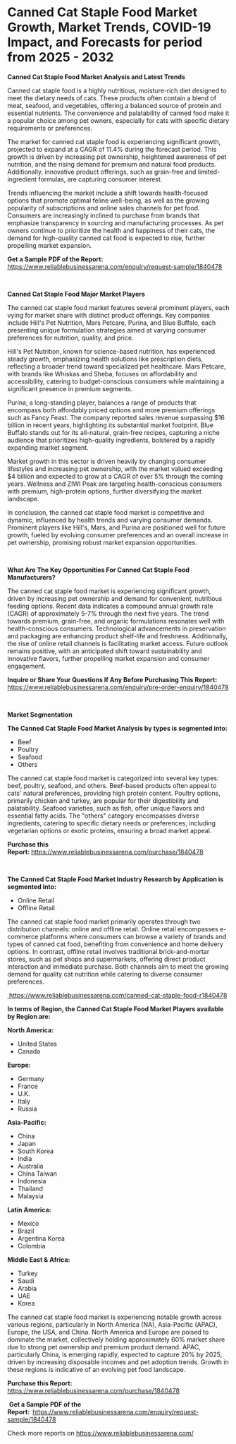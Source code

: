 <p><h1>Canned Cat Staple Food Market Growth, Market Trends, COVID-19 Impact, and Forecasts for period from 2025 - 2032</h1></p><p><strong>Canned Cat Staple Food Market Analysis and Latest Trends</strong></p>
<p><p>Canned cat staple food is a highly nutritious, moisture-rich diet designed to meet the dietary needs of cats. These products often contain a blend of meat, seafood, and vegetables, offering a balanced source of protein and essential nutrients. The convenience and palatability of canned food make it a popular choice among pet owners, especially for cats with specific dietary requirements or preferences.</p><p>The market for canned cat staple food is experiencing significant growth, projected to expand at a CAGR of 11.4% during the forecast period. This growth is driven by increasing pet ownership, heightened awareness of pet nutrition, and the rising demand for premium and natural food products. Additionally, innovative product offerings, such as grain-free and limited-ingredient formulas, are capturing consumer interest.</p><p>Trends influencing the market include a shift towards health-focused options that promote optimal feline well-being, as well as the growing popularity of subscriptions and online sales channels for pet food. Consumers are increasingly inclined to purchase from brands that emphasize transparency in sourcing and manufacturing processes. As pet owners continue to prioritize the health and happiness of their cats, the demand for high-quality canned cat food is expected to rise, further propelling market expansion.</p></p>
<p><strong>Get a Sample PDF of the Report:&nbsp;</strong> <a href="https://www.reliablebusinessarena.com/enquiry/request-sample/1840478?utm_campaign=2137&utm_medium=2&utm_source=Github&utm_content=ia&utm_term=05042025&utm_id=canned-cat-staple-food">https://www.reliablebusinessarena.com/enquiry/request-sample/1840478</a></p>
<p>&nbsp;</p>
<p><strong>Canned Cat Staple Food Major Market Players</strong></p>
<p><p>The canned cat staple food market features several prominent players, each vying for market share with distinct product offerings. Key companies include Hill's Pet Nutrition, Mars Petcare, Purina, and Blue Buffalo, each presenting unique formulation strategies aimed at varying consumer preferences for nutrition, quality, and price.</p><p>Hill's Pet Nutrition, known for science-based nutrition, has experienced steady growth, emphasizing health solutions like prescription diets, reflecting a broader trend toward specialized pet healthcare. Mars Petcare, with brands like Whiskas and Sheba, focuses on affordability and accessibility, catering to budget-conscious consumers while maintaining a significant presence in premium segments.</p><p>Purina, a long-standing player, balances a range of products that encompass both affordably priced options and more premium offerings such as Fancy Feast. The company reported sales revenue surpassing $16 billion in recent years, highlighting its substantial market footprint. Blue Buffalo stands out for its all-natural, grain-free recipes, capturing a niche audience that prioritizes high-quality ingredients, bolstered by a rapidly expanding market segment.</p><p>Market growth in this sector is driven heavily by changing consumer lifestyles and increasing pet ownership, with the market valued exceeding $4 billion and expected to grow at a CAGR of over 5% through the coming years. Wellness and ZIWI Peak are targeting health-conscious consumers with premium, high-protein options, further diversifying the market landscape.</p><p>In conclusion, the canned cat staple food market is competitive and dynamic, influenced by health trends and varying consumer demands. Prominent players like Hill's, Mars, and Purina are positioned well for future growth, fueled by evolving consumer preferences and an overall increase in pet ownership, promising robust market expansion opportunities.</p></p>
<p>&nbsp;</p>
<p><strong>What Are The Key Opportunities For Canned Cat Staple Food Manufacturers?</strong></p>
<p><p>The canned cat staple food market is experiencing significant growth, driven by increasing pet ownership and demand for convenient, nutritious feeding options. Recent data indicates a compound annual growth rate (CAGR) of approximately 5-7% through the next five years. The trend towards premium, grain-free, and organic formulations resonates well with health-conscious consumers. Technological advancements in preservation and packaging are enhancing product shelf-life and freshness. Additionally, the rise of online retail channels is facilitating market access. Future outlook remains positive, with an anticipated shift toward sustainability and innovative flavors, further propelling market expansion and consumer engagement.</p></p>
<p><strong>Inquire or Share Your Questions If Any Before Purchasing This Report:</strong> <a href="https://www.reliablebusinessarena.com/enquiry/pre-order-enquiry/1840478?utm_campaign=2137&utm_medium=2&utm_source=Github&utm_content=ia&utm_term=05042025&utm_id=canned-cat-staple-food">https://www.reliablebusinessarena.com/enquiry/pre-order-enquiry/1840478</a></p>
<p>&nbsp;</p>
<p><strong>Market Segmentation</strong></p>
<p><strong>The Canned Cat Staple Food Market Analysis by types is segmented into:</strong></p>
<p><ul><li>Beef</li><li>Poultry</li><li>Seafood</li><li>Others</li></ul></p>
<p><p>The canned cat staple food market is categorized into several key types: beef, poultry, seafood, and others. Beef-based products often appeal to cats' natural preferences, providing high protein content. Poultry options, primarily chicken and turkey, are popular for their digestibility and palatability. Seafood varieties, such as fish, offer unique flavors and essential fatty acids. The "others" category encompasses diverse ingredients, catering to specific dietary needs or preferences, including vegetarian options or exotic proteins, ensuring a broad market appeal.</p></p>
<p><strong>Purchase this Report:&nbsp;</strong><a href="https://www.reliablebusinessarena.com/purchase/1840478?utm_campaign=2137&utm_medium=2&utm_source=Github&utm_content=ia&utm_term=05042025&utm_id=canned-cat-staple-food">https://www.reliablebusinessarena.com/purchase/1840478</a></p>
<p>&nbsp;</p>
<p><strong>The Canned Cat Staple Food Market Industry Research by Application is segmented into:</strong></p>
<p><ul><li>Online Retail</li><li>Offline Retail</li></ul></p>
<p><p>The canned cat staple food market primarily operates through two distribution channels: online and offline retail. Online retail encompasses e-commerce platforms where consumers can browse a variety of brands and types of canned cat food, benefiting from convenience and home delivery options. In contrast, offline retail involves traditional brick-and-mortar stores, such as pet shops and supermarkets, offering direct product interaction and immediate purchase. Both channels aim to meet the growing demand for quality cat nutrition while catering to diverse consumer preferences.</p></p>
<p><a href="https://www.reliablebusinessarena.com/canned-cat-staple-food-r1840478?utm_campaign=2137&utm_medium=2&utm_source=Github&utm_content=ia&utm_term=05042025&utm_id=canned-cat-staple-food">&nbsp;https://www.reliablebusinessarena.com/canned-cat-staple-food-r1840478</a></p>
<p><strong>In terms of Region, the Canned Cat Staple Food Market Players available by Region are:</strong></p>
<p>
    <p> <strong> North America: </strong>
        <ul>
            <li>United States</li>
            <li>Canada</li>
        </ul>
        </p> 
    <p> <strong> Europe: </strong>
        <ul>
            <li>Germany</li>
            <li>France</li>
            <li>U.K.</li>
            <li>Italy</li>
            <li>Russia</li>
        </ul>
        </p> 
    <p> <strong> Asia-Pacific: </strong>
        <ul>
            <li>China</li>
            <li>Japan</li>
            <li>South Korea</li>
            <li>India</li>
            <li>Australia</li>
            <li>China Taiwan</li>
            <li>Indonesia</li>
            <li>Thailand</li>
            <li>Malaysia</li>
        </ul>
        </p> 
    <p> <strong> Latin America: </strong>
        <ul>
            <li>Mexico</li>
            <li>Brazil</li>
            <li>Argentina Korea</li>
            <li>Colombia</li>
        </ul>
        </p> 
    <p> <strong> Middle East & Africa: </strong>
        <ul>
            <li>Turkey</li>
            <li>Saudi</li>
            <li>Arabia</li>
            <li>UAE</li>
            <li>Korea</li>
        </ul>
    </p>
    </p>
<p><p>The canned cat staple food market is experiencing notable growth across various regions, particularly in North America (NA), Asia-Pacific (APAC), Europe, the USA, and China. North America and Europe are poised to dominate the market, collectively holding approximately 60% market share due to strong pet ownership and premium product demand. APAC, particularly China, is emerging rapidly, expected to capture 20% by 2025, driven by increasing disposable incomes and pet adoption trends. Growth in these regions is indicative of an evolving pet food landscape.</p></p>
<p><strong>Purchase this Report: </strong><a href="https://www.reliablebusinessarena.com/purchase/1840478?utm_campaign=2137&utm_medium=2&utm_source=Github&utm_content=ia&utm_term=05042025&utm_id=canned-cat-staple-food">https://www.reliablebusinessarena.com/purchase/1840478</a></p>
<p>&nbsp;<strong>Get a Sample PDF of the Report:&nbsp;&nbsp;</strong><a href="https://www.reliablebusinessarena.com/enquiry/request-sample/1840478?utm_campaign=2137&utm_medium=2&utm_source=Github&utm_content=ia&utm_term=05042025&utm_id=canned-cat-staple-food">https://www.reliablebusinessarena.com/enquiry/request-sample/1840478</a></p>
<p><strong></strong></p>
<p>Check more reports on <a href="https://www.reliablebusinessarena.com/?utm_campaign=2137&utm_medium=2&utm_source=Github&utm_content=ia&utm_term=05042025&utm_id=canned-cat-staple-food">https://www.reliablebusinessarena.com/</a></p>